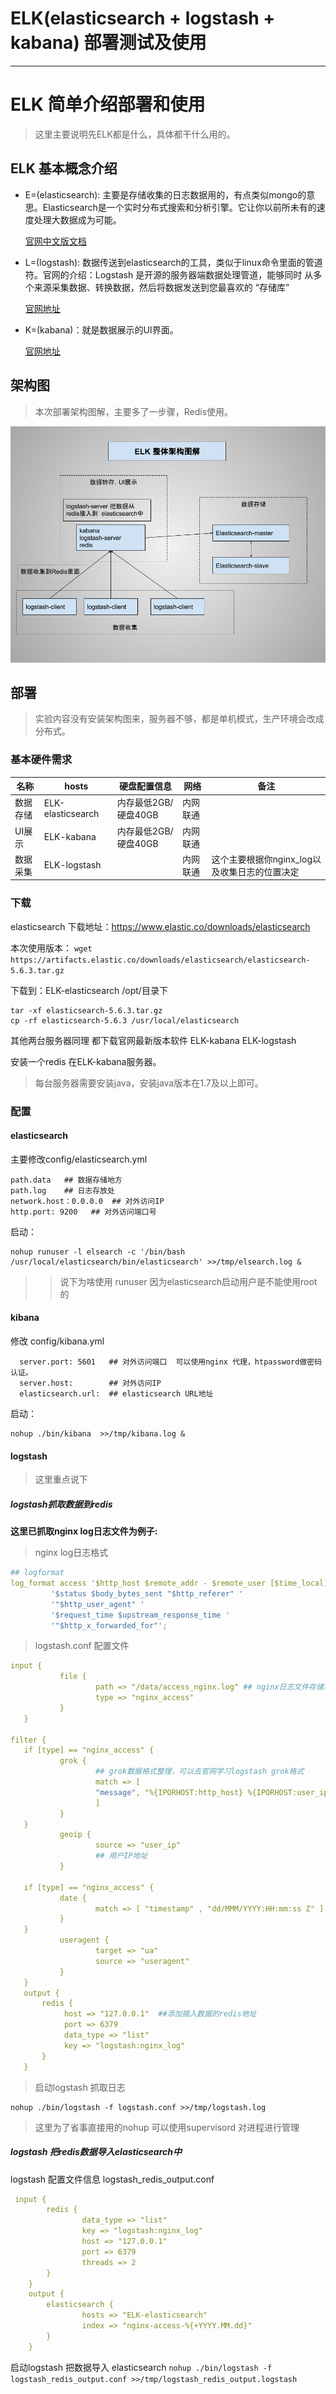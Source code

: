 # ELK(elasticsearch + logstash + kabana) 部署测试及使用

------



# ELK 简单介绍部署和使用

> 这里主要说明先ELK都是什么，具体都干什么用的。

## ELK 基本概念介绍

- E=(elasticsearch): 主要是存储收集的日志数据用的，有点类似mongo的意思。Elasticsearch是一个实时分布式搜索和分析引擎。它让你以前所未有的速度处理大数据成为可能。

    [官网中文版文档](https://www.elastic.co/guide/cn/elasticsearch/guide/cn/index.html)

- L=(logstash): 数据传送到elasticsearch的工具，类似于linux命令里面的管道符。官网的介绍：Logstash 是开源的服务器端数据处理管道，能够同时 从多个来源采集数据、转换数据，然后将数据发送到您最喜欢的 “存储库”

    [官网地址](https://www.elastic.co/cn/products/logstash)

- K=(kabana)：就是数据展示的UI界面。

    [官网地址](https://www.elastic.co/cn/products/kibana)

## 架构图

> 本次部署架构图解，主要多了一步骤，Redis使用。

![ ELK 架构图](ELK(elasticsearch%20+%20logstash%20+%20kabana)%20%E9%83%A8%E7%BD%B2%E6%B5%8B%E8%AF%95%E5%8F%8A%E4%BD%BF%E7%94%A8.assets/ELK.png)

## 部署

> 实验内容没有安装架构图来，服务器不够，都是单机模式，生产环境会改成分布式。

### 基本硬件需求

| 名称     | hosts             | 硬盘配置信息         | 网络     | 备注                                          |
| -------- | ----------------- | -------------------- | -------- | --------------------------------------------- |
| 数据存储 | ELK-elasticsearch | 内存最低2GB/硬盘40GB | 内网联通 |                                               |
| UI展示   | ELK-kabana        | 内存最低2GB/硬盘40GB | 内网联通 |                                               |
| 数据采集 | ELK-logstash      |                      | 内网联通 | 这个主要根据你nginx_log以及收集日志的位置决定 |

### 下载

elasticsearch 下载地址：https://www.elastic.co/downloads/elasticsearch

本次使用版本： `wget https://artifacts.elastic.co/downloads/elasticsearch/elasticsearch-5.6.3.tar.gz`

下载到：ELK-elasticsearch /opt/目录下

```
tar -xf elasticsearch-5.6.3.tar.gz
cp -rf elasticsearch-5.6.3 /usr/local/elasticsearch
```

其他两台服务器同理 都下载官网最新版本软件 ELK-kabana ELK-logstash

安装一个redis 在ELK-kabana服务器。

> 每台服务器需要安装java，安装java版本在1.7及以上即可。

### 配置

#### elasticsearch

主要修改config/elasticsearch.yml

```
path.data   ## 数据存储地方  
path.log    ## 日志存放处
network.host：0.0.0.0  ## 对外访问IP  
http.port: 9200   ## 对外访问端口号
```

启动：

```
nohup runuser -l elsearch -c '/bin/bash /usr/local/elasticsearch/bin/elasticsearch' >>/tmp/elsearch.log &
```

> > 说下为啥使用 runuser 因为elasticsearch启动用户是不能使用root的

#### kibana

修改 config/kibana.yml

```
  server.port: 5601   ## 对外访问端口  可以使用nginx 代理，htpassword做密码认证。
  server.host:        ## 对外访问IP
  elasticsearch.url:  ## elasticsearch URL地址  
```

启动：

```
nohup ./bin/kibana  >>/tmp/kibana.log &
```

#### logstash

> 这里重点说下

##### logstash抓取数据到redis

**这里已抓取nginx log日志文件为例子:**

> nginx log日志格式

```yml
## logformat
log_format access '$http_host $remote_addr - $remote_user [$time_local] "$request" '
         '$status $body_bytes_sent "$http_referer" '
         '"$http_user_agent" '
         '$request_time $upstream_response_time '
         '"$http_x_forwarded_for"';
```



> logstash.conf 配置文件

```yml
input {
           file {
                   path => "/data/access_nginx.log" ## nginx日志文件存储地址
                   type => "nginx_access"
           }
   }

filter {
   if [type] == "nginx_access" {
           grok {
                   ## grok数据格式整理，可以去官网学习logstash grok格式
                   match => [
                   "message", "%{IPORHOST:http_host} %{IPORHOST:user_ip} - - \[%{HTTPDATE:timestamp}\] \"(?:%{WORD:verb} %{NOTSPACE:request}(?: HTTP/%{NUMBER:httpversion:float})?|%{DATA:rawrequest})\" %{NUMBER:response:int} (?:%{NUMBER:bytes:int}|-) %{QS:referrer} %{QS:useragent} (?:%{NUMBER:request_time:float}|-) (?:%{NUMBER:upstream_time:float}|-)"
                   ]
           }
   }
           geoip {
                   source => "user_ip"
                   ## 用户IP地址
           }

   if [type] == "nginx_access" {
           date {
                   match => [ "timestamp" , "dd/MMM/YYYY:HH:mm:ss Z" ]
           }
   }
           useragent {
                   target => "ua"
                   source => "useragent"
           }
   }
   output {
       redis {
            host => "127.0.0.1"  ##添加插入数据的redis地址
            port => 6379
            data_type => "list"
            key => "logstash:nginx_log"
       }
   }
```

> 启动logstash 抓取日志

```
nohup ./bin/logstash -f logstash.conf >>/tmp/logstash.log
```

> 这里为了省事直接用的nohup 可以使用supervisord 对进程进行管理

##### logstash 把redis数据导入elasticsearch中

logstash 配置文件信息 logstash_redis_output.conf

```yml
 input {
        redis {
                data_type => "list"
                key => "logstash:nginx_log"
                host => "127.0.0.1"
                port => 6379
                threads => 2
        }
    }
    output {
        elasticsearch {
                hosts => "ELK-elasticsearch"
                index => "nginx-access-%{+YYYY.MM.dd}"
        }
    }
```

启动logstash 把数据导入 elasticsearch `nohup ./bin/logstash -f logstash_redis_output.conf >>/tmp/logstash_redis_output.logstash`